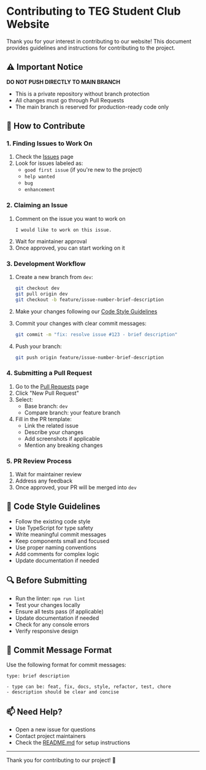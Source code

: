 # Contributing to TEG Student Club Website

Thank you for your interest in contributing to our website! This document provides guidelines and instructions for contributing to the project.

## ⚠️ Important Notice

**DO NOT PUSH DIRECTLY TO MAIN BRANCH**
- This is a private repository without branch protection
- All changes must go through Pull Requests
- The main branch is reserved for production-ready code only

## 🎯 How to Contribute

### 1. Finding Issues to Work On

1. Check the [Issues](https://github.com/[your-org]/teg-website/issues) page
2. Look for issues labeled as:
   - `good first issue` (if you're new to the project)
   - `help wanted`
   - `bug`
   - `enhancement`

### 2. Claiming an Issue

1. Comment on the issue you want to work on
   ```
   I would like to work on this issue.
   ```
2. Wait for maintainer approval
3. Once approved, you can start working on it

### 3. Development Workflow

1. Create a new branch from `dev`:
   ```bash
   git checkout dev
   git pull origin dev
   git checkout -b feature/issue-number-brief-description
   ```

2. Make your changes following our [Code Style Guidelines](#code-style-guidelines)

3. Commit your changes with clear commit messages:
   ```bash
   git commit -m "fix: resolve issue #123 - brief description"
   ```

4. Push your branch:
   ```bash
   git push origin feature/issue-number-brief-description
   ```

### 4. Submitting a Pull Request

1. Go to the [Pull Requests](https://github.com/[your-org]/teg-website/pulls) page
2. Click "New Pull Request"
3. Select:
   - Base branch: `dev`
   - Compare branch: your feature branch
4. Fill in the PR template:
   - Link the related issue
   - Describe your changes
   - Add screenshots if applicable
   - Mention any breaking changes

### 5. PR Review Process

1. Wait for maintainer review
2. Address any feedback
3. Once approved, your PR will be merged into `dev`

## 📝 Code Style Guidelines

- Follow the existing code style
- Use TypeScript for type safety
- Write meaningful commit messages
- Keep components small and focused
- Use proper naming conventions
- Add comments for complex logic
- Update documentation if needed

## 🔍 Before Submitting

- Run the linter: `npm run lint`
- Test your changes locally
- Ensure all tests pass (if applicable)
- Update documentation if needed
- Check for any console errors
- Verify responsive design

## 🎨 Commit Message Format

Use the following format for commit messages:
```
type: brief description

- type can be: feat, fix, docs, style, refactor, test, chore
- description should be clear and concise
```

## 📫 Need Help?

- Open a new issue for questions
- Contact project maintainers
- Check the [README.md](./README.md) for setup instructions

---

Thank you for contributing to our project! 🎉 